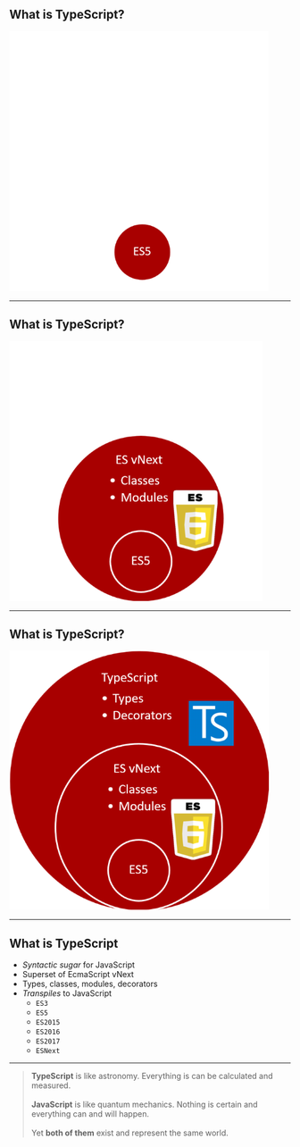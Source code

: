 <!-- .element data-transition="slide-in fade-out"-->

## What is TypeScript?

![es5](resources/es5.png)

---

<!-- .element data-transition="fade-in fade-out"-->

## What is TypeScript?

![esvnext](resources/es5-esvnext.png)

---

<!-- .element data-transition="fade-in fade-out"-->

## What is TypeScript?

![typescript](resources/es5-esvnext-typescript.png)

---

<!-- .element data-transition="fade-in slide-out"-->

## What is TypeScript

* *Syntactic sugar* for JavaScript
* Superset of EcmaScript vNext
* Types, classes, modules, decorators
* *Transpiles* to JavaScript
    * `ES3`
    * `ES5`
    * `ES2015`
    * `ES2016`
    * `ES2017`
    * `ESNext`

---

> **TypeScript** is like astronomy. Everything is can be calculated and measured. <br /><br />
**JavaScript** is like quantum mechanics. Nothing is certain and everything can and will happen. <br /><br />
Yet **both of them** exist and represent the same world.
